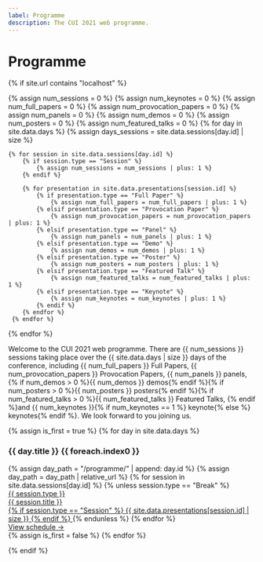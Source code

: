 ```yaml
---
label: Programme
description: The CUI 2021 web programme.
---
```


# Programme

{% if site.url contains "localhost" %}

{% assign num_sessions = 0 %}
{% assign num_keynotes = 0 %}
{% assign num_full_papers = 0 %}
{% assign num_provocation_papers = 0 %}
{% assign num_panels = 0 %}
{% assign num_demos = 0 %}
{% assign num_posters = 0 %}
{% assign num_featured_talks = 0 %}
{% for day in site.data.days %}
    {% assign days_sessions = site.data.sessions[day.id] | size %}
    
    {% for session in site.data.sessions[day.id] %}
        {% if session.type == "Session" %}
            {% assign num_sessions = num_sessions | plus: 1 %}
        {% endif %}
    
        {% for presentation in site.data.presentations[session.id] %}
            {% if presentation.type == "Full Paper" %}
                {% assign num_full_papers = num_full_papers | plus: 1 %}
            {% elsif presentation.type == "Provocation Paper" %}
                {% assign num_provocation_papers = num_provocation_papers | plus: 1 %}
            {% elsif presentation.type == "Panel" %}
                {% assign num_panels = num_panels | plus: 1 %}
            {% elsif presentation.type == "Demo" %}
                {% assign num_demos = num_demos | plus: 1 %}
            {% elsif presentation.type == "Poster" %}
                {% assign num_posters = num_posters | plus: 1 %}
            {% elsif presentation.type == "Featured Talk" %}
                {% assign num_featured_talks = num_featured_talks | plus: 1 %}
            {% elsif presentation.type == "Keynote" %}
                {% assign num_keynotes = num_keynotes | plus: 1 %}
            {% endif %}
        {% endfor %}
     {% endfor %}
{% endfor %}

Welcome to the CUI 2021 web programme. There are {{ num_sessions }} sessions taking place over the {{ site.data.days | size }} days of the conference, including {{ num_full_papers }} Full Papers, {{ num_provocation_papers }} Provocation Papers, {{ num_panels }} panels, {% if num_demos > 0 %}{{ num_demos }} demos{% endif %}{% if num_posters > 0 %}{{ num_posters }} posters{% endif %}{% if num_featured_talks > 0 %}{{ num_featured_talks }} Featured Talks, {% endif %}and {{ num_keynotes }}{% if num_keynotes == 1 %} keynote{% else %} keynotes{% endif %}. We look forward to you joining us.

<div class="d-flex flex-lg-row flex-column bg-light border rounded">
{% assign is_first = true %}
{% for day in site.data.days %}
    <div class="flex-grow-1 mt-1 mb-2 mr-2 ml-lg-0 ml-2 {% if is_first %}ml-lg-2 mt-2{% endif %}" style="flex-basis: 0">
        <div class="d-flex flex-column">
        <h3 class="text-center mt-lg-1">{{ day.title }} {{ foreach.index0  }}</h3>
        <div class="list-group bg-white rounded">
        {% assign day_path = "/programme/" | append: day.id %}
        {% assign day_path = day_path | relative_url %}
        {% for session in site.data.sessions[day.id] %}
            {% unless session.type == "Break" %}
            <a href="{{ day_path }}#session-{{ session.id }}" class="list-group-item list-group-item-action d-flex justify-content-between align-items-center flex-fill small">
                <div class="w-100">
                    <span class="badge badge-secondary mt-1 mr-2 ">{{ session.type }}</span><br>
                    <span>{{ session.title }}</span>
                </div>
                {% if session.type == "Session" %}
                    <span class="badge badge-primary badge-pill">{{ site.data.presentations[session.id] | size }}</span>
                {% endif %}
            </a>
            {% endunless %}
        {% endfor %}
        </div>
        <div class="flex-grow-1"></div>
        <a href="{{ day_path }}" class="align-self-end btn btn-outline-primary btn-lg btn-block mt-3">View schedule &rarr;</a>
        </div>
    </div>
    {% assign is_first = false %}
{% endfor %}

</div>

{% endif %}